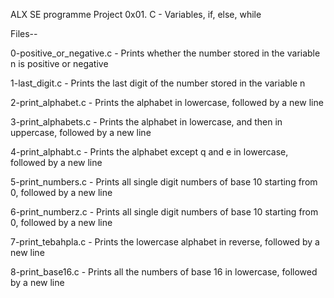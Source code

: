ALX SE programme Project 0x01. C - Variables, if, else, while

Files--

0-positive_or_negative.c - Prints whether the number stored in the variable n is positive or negative

1-last_digit.c - Prints the last digit of the number stored in the variable n

2-print_alphabet.c - Prints the alphabet in lowercase, followed by a new line

3-print_alphabets.c - Prints the alphabet in lowercase, and then in uppercase, followed by a new line

4-print_alphabt.c - Prints the alphabet except q and e in lowercase, followed by a new line

5-print_numbers.c - Prints all single digit numbers of base 10 starting from 0, followed by a new line

6-print_numberz.c - Prints all single digit numbers of base 10 starting from 0, followed by a new line

7-print_tebahpla.c - Prints the lowercase alphabet in reverse, followed by a new line

8-print_base16.c - Prints all the numbers of base 16 in lowercase, followed by a new line
